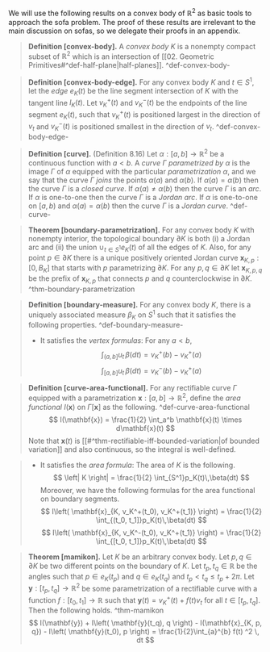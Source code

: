 We will use the following results on a convex body of $\mathbb{R}^2$ as basic tools to approach the sofa problem. The proof of these results are irrelevant to the main discussion on sofas, so we delegate their proofs in an appendix.

> __Definition [convex-body].__ A _convex body_ $K$ is a nonempty compact subset of $\mathbb{R}^2$ which is an intersection of [[02. Geometric Primitives#^def-half-plane|half-planes]]. ^def-convex-body-

> __Definition [convex-body-edge].__ For any convex body $K$ and $t \in S^1$, let the _edge_ $e_K(t)$ be the line segment intersection of $K$ with the tangent line $l_K(t)$. Let $v_K^+(t)$ and $v_K^-(t)$ be the endpoints of the line segment $e_K(t)$, such that $v_K^+(t)$ is positioned largest in the direction of $v_t$ and $v_K^-(t)$ is positioned smallest in the direction of $v_t$. ^def-convex-body-edge-

> __Definition [curve].__ (Definition 8.16) Let $\alpha : [a, b] \to \mathbb{R}^2$ be a continuous function with $a < b$. A _curve_ $\Gamma$ _parametrized by_ $\alpha$ is the image $\Gamma$ of $\alpha$ equipped with the particular _parametrization_ $\alpha$, and we say that the curve $\Gamma$ _joins_ the points $\alpha(a)$ and $\alpha(b)$.
> If $\alpha(a)=\alpha(b)$ then the curve $\Gamma$ is a _closed curve_. If $\alpha(a) \neq \alpha(b)$ then the curve $\Gamma$ is an _arc_. If $\alpha$ is one-to-one then the curve $\Gamma$ is a _Jordan arc_. If $\alpha$ is one-to-one on $[a, b)$ and $\alpha(a) = \alpha(b)$ then the curve $\Gamma$ is a _Jordan curve_. ^def-curve-

> __Theorem [boundary-parametrization].__ For any convex body $K$ with nonempty interior, the topological boundary $\partial K$ is both (i) a Jordan arc and (ii) the union $\cup_{t \in S^1} e_K(t)$ of all the edges of $K$. Also, for any point $p \in \partial K$ there is a unique positively oriented Jordan curve $\mathbf{x}_{K, p} : [0, B_K]$ that starts with $p$ parametrizing $\partial K$. For any $p, q \in \partial K$ let $\mathbf{x}_{K, p, q}$ be the prefix of $\mathbf{x}_{K, p}$ that connects $p$ and $q$ counterclockwise in $\partial K$. ^thm-boundary-parametrization

> __Definition [boundary-measure].__ For any convex body $K$, there is a uniquely associated measure $\beta_K$ on $S^1$ such that it satisfies the following properties. ^def-boundary-measure-
> 
> - It satisfies the _vertex formulas_: For any $a < b$, 
$$
\int_{(a, b]} u_t \, \beta(dt) = v_K^+(b) - v_K^+(a) 
$$
$$
\int_{[a, b]} u_t \, \beta(dt) = v_K^-(b) - v_K^+(a) 
$$

> __Definition [curve-area-functional].__ For any rectifiable curve $\Gamma$ equipped with a parametrization $\mathbf{x} : [a, b] \to \mathbb{R}^2$, define the _area functional_ $I(\mathbf{x})$ on $\Gamma[\mathbf{x}]$ as the following. ^def-curve-area-functional
$$
I(\mathbf{x}) = \frac{1}{2} \int_a^b \mathbf{x}(t) \times d\mathbf{x}(t)
$$
> Note that $\mathbf{x}(t)$ is [[#^thm-rectifiable-iff-bounded-variation|of bounded variation]] and also continuous, so the integral is well-defined.

> - It satisfies the _area formula_: The area of $K$ is the following.
$$
\left| K \right| = \frac{1}{2} \int_{S^1}p_K(t)\,\beta(dt)
$$
> Moreover, we have the following formulas for the area functional on boundary segments.
$$
I\left( \mathbf{x}_{K, v_K^+(t_0), v_K^+(t_1)} \right) = \frac{1}{2} \int_{(t_0, t_1]}p_K(t)\,\beta(dt)
$$
$$
I\left( \mathbf{x}_{K, v_K^-(t_0), v_K^+(t_1)} \right) = \frac{1}{2} \int_{[t_0, t_1]}p_K(t)\,\beta(dt)
$$

> __Theorem [mamikon].__ Let $K$ be an arbitrary convex body. Let $p, q \in \partial K$ be two different points on the boundary of $K$. Let $t_p, t_q \in \mathbb{R}$ be the angles such that $p \in e_K(t_p)$ and $q \in e_K(t_q)$ and $t_p < t_q \leq t_p + 2 \pi$. Let $\mathbf{y} : [t_p, t_q] \to \mathbb{R}^2$ be some parametrization of a rectifiable curve with a function $f : [t_0, t_1] \to \mathbb{R}$ such that $\mathbf{y}(t) = v_K^+(t) + f(t)v_t$ for all $t \in [t_p, t_q]$. Then the following holds. ^thm-mamikon
$$
I(\mathbf{y}) + I\left( \mathbf{y}(t_q), q \right) - I(\mathbf{x}_{K, p, q}) - I\left( \mathbf{y}(t_0), p \right) =  \frac{1}{2}\int_{a}^{b} f(t) ^2 \, dt
$$

